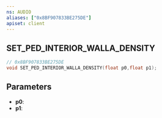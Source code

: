 ```yaml
---
ns: AUDIO
aliases: ["0x8BF907833BE275DE"]
apiset: client
---
```

## SET_PED_INTERIOR_WALLA_DENSITY

```c
// 0x8BF907833BE275DE
void SET_PED_INTERIOR_WALLA_DENSITY(float p0,float p1);
```


## Parameters
* **p0**:
* **p1**:



